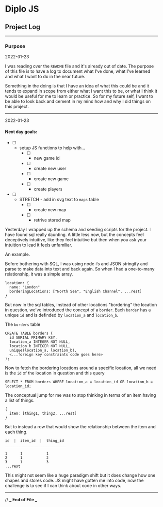 # Diplo JS

## Project Log

---

### Purpose

2022-01-23

I was reading over the `README` file and it's already out of date. The purpose of this file is to have a log to document what I've done, what I've learned and what I want to do in the near future.

Something in the doing is that I have an idea of what this could be and it tends to expand in scope from either what I want this to be, or what I think it would be useful for me to learn or practice. So for my future self, I want to be able to look back and cement in my mind how and why I did things on this project.

---

2022-01-23

#### Next day goals:

- [ ] - setup JS functions to help with...
    - [ ] - new game id
    - [ ] - create new user
    - [ ] - create new game
    - [ ] - create players

- [ ] - STRETCH - add in svg text to `maps` table
    - [ ] - create new map
    - [ ] - retrive stored map

Yesterday I wrapped up the schema and seeding scripts for the project. I have found sql really daunting. A little less now, but the concepts feel deceptively intuitive, like they feel intuitive but then when you ask your intuition to lead it feels unfamiliar.

An example.

Before bothering with SQL, I was using node-fs and JSON stringify and parse to make data into text and back again. So when I had a one-to-many relationship, it was a simple array.

```
location: {
  name: "London"
  borderingLocations: ["North Sea", "English Channel", ...rest]
}
```

But now in the sql tables, instead of other locations "bordering" the location in question, we've introduced the concept of a `border`. Each `border` has a unique `id` and is definded by `location_a` and `location_b`.

The `borders` table

```
CREATE TABLE borders (
  id SERIAL PRIMARY KEY,
  location_a INTEGER NOT NULL,
  location_b INTEGER NOT NULL,
  unique(location_a, location_b),
  <...foreign key constraints code goes here>
);
```

Now to fetch the bordering locations around a specific location, all we need is the `id` of the location in question and this query

```
SELECT * FROM borders WHERE location_a = location_id OR location_b = location_id;
```

The conceptual jump for me was to stop thinking in terms of an item having a list of things.

```
{
  item: [thing1, thing2, ...rest]
}
```

But to instead a row that would show the relationship between the item and each thing.

```
id  |  item_id  |  thing_id
____________________________

1      1           1
2      1           2
3      1           3
...rest
```

This might not seem like a huge paradigm shift but it does change how one shapes and stores code. JS might have gotten me into code, now the challenge is to see if I can think about code in other ways.

---

// **_ End of File _**
